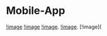 # Mobile-App

[!image](https://github.com/Martine-Carole/Mobile-App/blob/spycam/assets/images/WhatsApp%20Image%202023-11-27%20at%2011.14.02_e7ece95c.jpg)
[!image](https://github.com/Martine-Carole/Mobile-App/blob/spycam/assets/images/WhatsApp%20Image%202023-11-27%20at%2011.14.01_e01ca4e1.jpg)
[!image](https://github.com/Martine-Carole/Mobile-App/blob/spycam/assets/images/WhatsApp%20Image%202023-11-27%20at%2011.13.58_d8116a5f.jpg).
[!image](https://github.com/Martine-Carole/Mobile-App/blob/spycam/assets/images/WhatsApp%20Image%202023-11-27%20at%2011.13.58_d4f2c295.jpg).
[!image](
